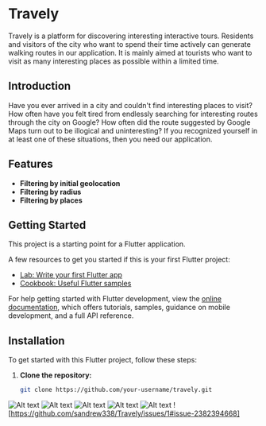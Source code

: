 # Travely

Travely is a platform for discovering interesting interactive tours. Residents and visitors of the city who want to spend their time actively can generate walking routes in our application. It is mainly aimed at tourists who want to visit as many interesting places as possible within a limited time.

## Introduction

Have you ever arrived in a city and couldn't find interesting places to visit? How often have you felt tired from endlessly searching for interesting routes through the city on Google? How often did the route suggested by Google Maps turn out to be illogical and uninteresting? If you recognized yourself in at least one of these situations, then you need our application.

## Features

- **Filtering by initial geolocation**
- **Filtering by radius**
- **Filtering by places**

## Getting Started

This project is a starting point for a Flutter application.

A few resources to get you started if this is your first Flutter project:

- [Lab: Write your first Flutter app](https://docs.flutter.dev/get-started/codelab)
- [Cookbook: Useful Flutter samples](https://docs.flutter.dev/cookbook)

For help getting started with Flutter development, view the [online documentation](https://docs.flutter.dev/), which offers tutorials, samples, guidance on mobile development, and a full API reference.

## Installation

To get started with this Flutter project, follow these steps:

1. **Clone the repository:**

   ```bash
   git clone https://github.com/your-username/travely.git


![Alt text](/photos_for_README/MAP-filter.png "Optional title")
![Alt text](/photos_for_README/MAP-1.png "Optional title")
![Alt text](photos_for_README/Popular.png "Optional title")
![Alt text](photos_for_README/Calendar.png "Optional title")
![Alt text](photos_for_README/Profile-1.png "Optional title")
![https://github.com/sandrew338/Travely/issues/1#issue-2382394668]